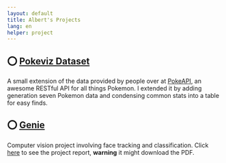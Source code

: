 ```yaml
---
layout: default
title: Albert's Projects
lang: en
helper: project
---
```

<h2>⭕ <a href="https://github.com/pokeviz/pokeviz-data">Pokeviz Dataset</a></h2>
<p>A small extension of the data provided by people over at <a href="http://pokeapi.co/">PokeAPI</a>, an awesome RESTful API for all things Pokemon. I extended it by adding generation seven Pokemon data and condensing common stats into a table for easy finds.</p>


<h2>⭕ <a href="https://github.com/g3nie">Genie</a></h2>
<p>Computer vision project involving face tracking and classification. Click <a href="https://github.com/g3nie/g3nie/raw/master/420.pdf">here</a> to see the project report, <strong>warning</strong> it might download the PDF.</p>
